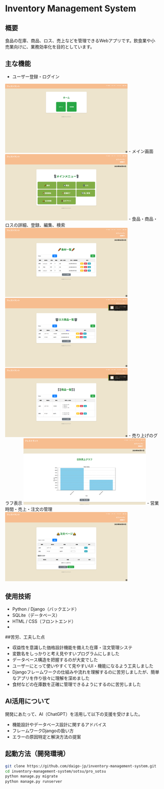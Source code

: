 # Inventory Management System

## 概要
食品の在庫、商品、ロス、売上などを管理できるWebアプリです。飲食業や小売業向けに、業務効率化を目的としています。

## 主な機能
- ユーザー登録・ログイン
<img src="sotsu/pro_sotsu/screenshots/login.png" alt="ログイン画面" width="400">
- メイン画面
<img src="sotsu/pro_sotsu/screenshots/main_new.png" alt="メイン画面" width="400">
- 食品・商品・ロスの詳細、登録、編集、検索
<img src="sotsu/pro_sotsu/screenshots/food_list.png" alt="食品" width="400">
<img src="sotsu/pro_sotsu/screenshots/disposal_list.png" alt="ロス" width="400">
<img src="sotsu/pro_sotsu/screenshots/goods_list.png" alt="商品" width="400">
- 売り上げのグラフ表示
<img src="sotsu/pro_sotsu/screenshots/sales_graph_new.png" alt="グラフ" width="400">
- 営業時間・売上・注文の管理
<img src="sotsu/pro_sotsu/screenshots/order.png" alt="注文" width="400">

## 使用技術
- Python / Django（バックエンド）
- SQLite（データベース）
- HTML / CSS（フロントエンド）
- 
##苦労、工夫した点

- 収益性を意識した価格設計機能を備えた在庫・注文管理システ
- 変数名をしっかりと考え見やすいプログラムにしました
- データベース構造を把握するのが大変でした
- ユーザーにとって使いやすくて見やすいUI・機能になるよう工夫しました
- Djangoフレームワークの仕組みや流れを理解するのに苦労しましたが、簡単なアプリを作り徐々に理解を深めました
- 食材などの在庫数を正確に管理できるようにするのに苦労しました

## AI活用について  
開発にあたって、AI（ChatGPT）を活用して以下の支援を受けました。

- 機能設計やデータベース設計に関するアドバイス  
- フレームワークDjangoの扱い方
- エラーの原因特定と解決方法の提案  

## 起動方法（開発環境）
```bash
git clone https://github.com/daigo-jp/inventory-management-system.git
cd inventory-management-system/sotsu/pro_sotsu
python manage.py migrate
python manage.py runserver

